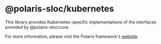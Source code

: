 # @polaris-sloc/kubernetes

This library provides Kubernetes-specific implementations of the interfaces provided by @polaris-sloc/core.

For more information, please visit the Polaris framework's [website](https://polaris-slo-cloud.github.io).

